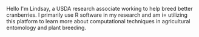 Hello I'm Lindsay, a USDA research associate working to help breed better cranberries.
I primarily use R software in my research and am i= utilizing this platform to learn more about computational techniques in agricultural entomology and plant breeding.
